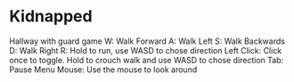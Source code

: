 # Kidnapped
Hallway with guard game
W: Walk Forward
A: Walk Left
S: Walk Backwards
D: Walk Right
R: Hold to run, use WASD to chose direction
Left Click: Click once to toggle. Hold to crouch walk and use WASD to chose direction
Tab: Pause Menu
Mouse: Use the mouse to look around
